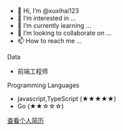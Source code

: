 - 👋 Hi, I’m @xuxihai123
- 👀 I’m interested in ...
- 🌱 I’m currently learning ...
- 💞️ I’m looking to collaborate on ...
- 📫 How to reach me ...

Data

- 前端工程师

Programming Languages

- javascript,TypeScript (★★★★★)
- Go (★★☆☆☆)

[查看个人简历](https://github.com/xuxihai123/xuxihai123/blob/main/resume.md)

<!---
xuxihai123/xuxihai123 is a ✨ special ✨ repository because its `README.md` (this file) appears on your GitHub profile.
You can click the Preview link to take a look at your changes.
--->
